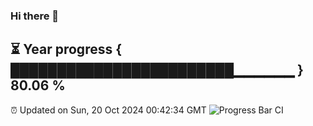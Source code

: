 ### Hi there 👋
⏳ Year progress { ████████████████████████▁▁▁▁▁▁ } 80.06 %
---
⏰ Updated on Sun, 20 Oct 2024 00:42:34 GMT
![Progress Bar CI](https://github.com/Moyi321/Moyi321/workflows/Progress%20Bar%20CI/badge.svg)
